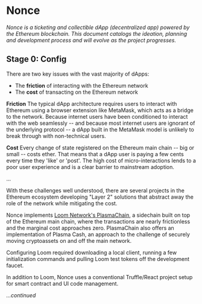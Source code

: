 # Nonce

*Nonce is a ticketing and collectible dApp (decentralized app) powered by the Ethereum blockchain. This document catalogs the ideation, planning and development process and will evolve as the project progresses.*

## **Stage 0: Config** 
There are two key issues with the vast majority of dApps:

- The **friction** of interacting with the Ethereum network
- The **cost** of transacting on the Ethereum network

**Friction** 
The typical dApp architecture requires users to interact with Ethereum using a browser extension like MetaMask, which acts as a bridge to the network. Because internet users have been conditioned to interact with the web seamlessly -- and because most internet users are ignorant of the underlying protocol -- a dApp built in the MetaMask model is unlikely to break through with non-technical users. 

**Cost**
Every change of state registered on the Ethereum main chain -- big or small -- costs ether. That means that a dApp user is paying a few cents every time they 'like' or 'post'. The high cost of micro-interactions lends to a poor user experience and is a clear barrier to mainstream adoption.

...

With these challenges well understood, there are several projects in the Ethereum ecosystem developing "Layer 2" solutions that abstract away the role of the network while mitigating the cost. 

Nonce implements [Loom Network's PlasmaChain](https://medium.com/loom-network/deploying-your-first-app-to-loom-plasmachain-installing-loom-setting-up-your-environment-and-b04aecfccf1f), a sidechain built on top of the Ethereum main chain, where the transactions are nearly frictionless and the marginal cost approaches zero. PlasmaChain also offers an implementation of Plasma Cash, an approach to the challenge of securely moving cryptoassets on and off the main network. 

Configuring Loom required downloading a local client, running a few initialization commands and pulling Loom test tokens off the development faucet.

In addition to Loom, Nonce uses a conventional Truffle/React project setup for smart contract and UI code management. 

*...continued*